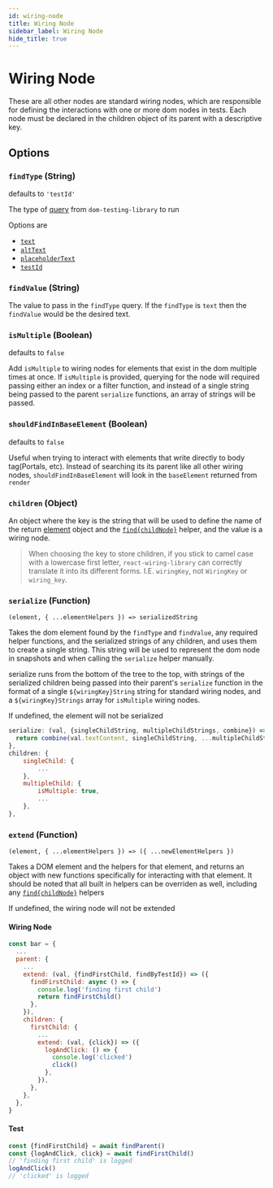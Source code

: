 ```yaml
---
id: wiring-node
title: Wiring Node
sidebar_label: Wiring Node
hide_title: true
---
```


# Wiring Node

These are all other nodes are standard wiring nodes, which are responsible for defining the interactions with one or more dom nodes in tests. Each node must be declared in the children object of its parent with a descriptive key. 

## Options

### `findType` (String)

defaults to `'testId'`

The type of [query](https://testing-library.com/docs/dom-testing-library/api-queries) from `dom-testing-library` to run

Options are
- [`text`](https://testing-library.com/docs/dom-testing-library/api-queries#bytext)
- [`altText`](https://testing-library.com/docs/dom-testing-library/api-queries#byalttext)
- [`placeholderText`](https://testing-library.com/docs/dom-testing-library/api-queries#byplaceholdertext)
- [`testId`](https://testing-library.com/docs/dom-testing-library/api-queries#bytestid)

### `findValue` (String)

The value to pass in the `findType` query.  If the `findType` is `text` then the `findValue` would be the desired text.

### `isMultiple` (Boolean)

defaults to `false`

Add `isMultiple` to wiring nodes for elements that exist in the dom multiple times at once.  If `isMultiple` is provided, querying for the node will required passing either an index or a filter function, and instead of a single string being passed to the parent `serialize` functions, an array of strings will be passed. 

### `shouldFindInBaseElement` (Boolean)

defaults to `false`

Useful when trying to interact with elements that write directly to body tag(Portals, etc).  Instead of searching its its parent like all other wiring nodes, `shouldFindInBaseElement` will look in the `baseElement` returned from `render`

### `children` (Object)

An object where the key is the string that will be used to define the name of the return [element](get-render.md) object and the [`find{childNode}`](find-child.md) helper, and the value is a wiring node. 

> When choosing the key to store children, if you stick to camel case with a lowercase first letter, `react-wiring-library` can correctly translate it into its different forms. I.E. `wiringKey`, not `WiringKey` or `wiring_key`. 


### `serialize` (Function)
`(element, { ...elementHelpers }) => serializedString`

Takes the dom element found by the `findType` and `findValue`, any required helper functions, and the serialized strings of any children, and uses them to create a single string.  This string will be used to represent the dom node in snapshots and when calling the `serialize` helper manually. 

serialize runs from the bottom of the tree to the top, with strings of the serialized children being passed into their parent's `serialize` function in the format of a single `${wiringKey}String` string for standard wiring nodes, and a `${wiringKey}Strings` array for `isMultiple` wiring nodes.  

If undefined, the element will not be serialized

```javascript
serialize: (val, {singleChildString, multipleChildStrings, combine}) => {
  return combine(val.textContent, singleChildString, ...multipleChildStrings)
},
children: {
    singleChild: {
        ...
    },
    multipleChild: {
        isMultiple: true,
        ...
    },
},
```

### `extend` (Function)
`(element, { ...elementHelpers }) => ({ ...newElementHelpers })`

Takes a DOM element and the helpers for that element, and returns an object with new functions specifically for interacting with that element. It should be noted that all built in helpers can be overriden as well, including any [`find{childNode}`](find-child.md) helpers

If undefined, the wiring node will not be extended

#### Wiring Node
```javascript
const bar = {
  ...
  parent: {
    ...
    extend: (val, {findFirstChild, findByTestId}) => ({
      findFirstChild: async () => {
        console.log('finding first child')
        return findFirstChild()
      },
    }),
    children: {
      firstChild: {
        ...
        extend: (val, {click}) => ({
          logAndClick: () => {
            console.log('clicked')
            click()
          },
        }),
      },
    },
  },
}
```

#### Test
```javascript
const {findFirstChild} = await findParent()
const {logAndClick, click} = await findFirstChild()
// 'finding first child' is logged
logAndClick()
// 'clicked' is logged
```

